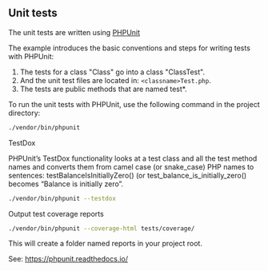 Unit tests
----------

The unit tests are written using [PHPUnit](https://phpunit.de/)

The example introduces the basic conventions and steps for writing tests with PHPUnit:

   1. The tests for a class "Class" go into a class "ClassTest".
   2. And the unit test files are located in: `<classname>Test.php`.
   3. The tests are public methods that are named test*.

To run the unit tests with PHPUnit, use the following command in the project directory:

```bash
./vendor/bin/phpunit
```

TestDox

PHPUnit’s TestDox functionality looks at a test class and all the test method names and 
converts them from camel case (or snake_case) PHP names to sentences: testBalanceIsInitiallyZero() 
(or test_balance_is_initially_zero() becomes “Balance is initially zero”.

```bash
./vendor/bin/phpunit --testdox
```

Output test coverage reports

```bash
./vendor/bin/phpunit --coverage-html tests/coverage/
```

This will create a folder named reports in your project root.

See: https://phpunit.readthedocs.io/
